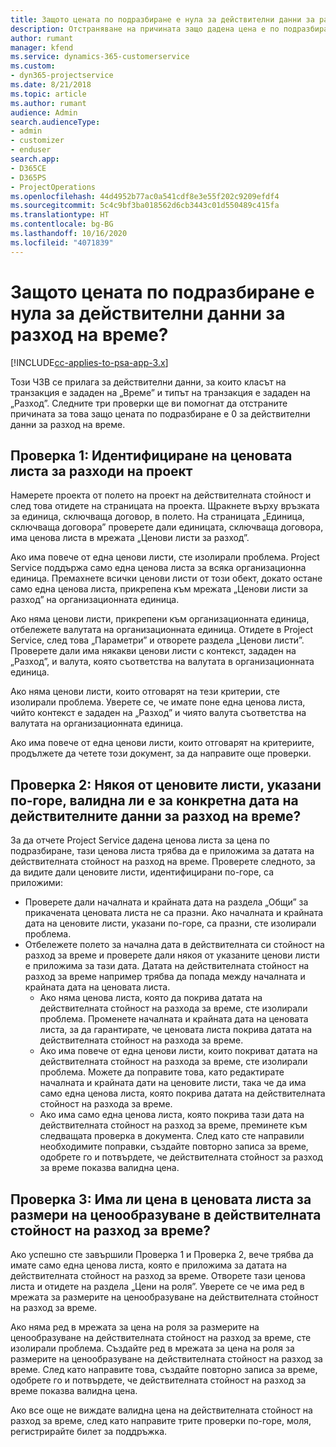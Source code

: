 ```yaml
---
title: Защото цената по подразбиране е нула за действителни данни за разход на време?
description: Отстраняване на причината защо дадена цена е по подразбиране 0 в действителни данни за разход на време.
author: rumant
manager: kfend
ms.service: dynamics-365-customerservice
ms.custom:
- dyn365-projectservice
ms.date: 8/21/2018
ms.topic: article
ms.author: rumant
audience: Admin
search.audienceType:
- admin
- customizer
- enduser
search.app:
- D365CE
- D365PS
- ProjectOperations
ms.openlocfilehash: 44d4952b77ac0a541cdf8e3e55f202c9209efdf4
ms.sourcegitcommit: 5c4c9bf3ba018562d6cb3443c01d550489c415fa
ms.translationtype: HT
ms.contentlocale: bg-BG
ms.lasthandoff: 10/16/2020
ms.locfileid: "4071839"
---
```

# <a name="why-is-the-price-defaulting-to-zero-on-time-cost-actuals"></a>Защото цената по подразбиране е нула за действителни данни за разход на време?

[!INCLUDE[cc-applies-to-psa-app-3.x](../includes/cc-applies-to-psa-app-3x.md)]

Този ЧЗВ се прилага за действителни данни, за които класът на транзакция е зададен на „Време” и типът на транзакция е зададен на „Разход”. Следните три проверки ще ви помогнат да отстраните причината за това защо цената по подразбиране е 0 за действителни данни за разход на време.
 
## <a name="check-1-identify-the-cost-price-list-for-the-project"></a>Проверка 1: Идентифициране на ценовата листа за разходи на проект

Намерете проекта от полето на проект на действителната стойност и след това отидете на страницата на проекта. Щракнете върху връзката за единица, сключваща договор, в полето. На страницата „Единица, сключваща договора” проверете дали единицата, сключваща договора, има ценова листа в мрежата „Ценови листи за разход”.

Ако има повече от една ценови листи, сте изолирали проблема. Project Service поддържа само една ценова листа за всяка организационна единица. Премахнете всички ценови листи от този обект, докато остане само една ценова листа, прикрепена към мрежата „Ценови листи за разход” на организационната единица.

Ако няма ценови листи, прикрепени към организационната единица, отбележете валутата на организационната единица. Отидете в Project Service, след това „Параметри” и отворете раздела „Ценови листи”. Проверете дали има някакви ценови листи с контекст, зададен на „Разход”, и валута, която съответства на валутата в организационната единица.
 
Ако няма ценови листи, които отговарят на тези критерии, сте изолирали проблема. Уверете се, че имате поне една ценова листа, чийто контекст е зададен на „Разход” и чиято валута съответства на валутата на организационната единица.

Ако има повече от една ценови листи, които отговарят на критериите, продължете да четете този документ, за да направите още проверки.

## <a name="check-2-are-any-of-the-price-lists-identified-above-valid-for-the-specific-date-of-the-time-cost-actual"></a>Проверка 2: Някоя от ценовите листи, указани по-горе, валидна ли е за конкретна дата на действителните данни за разход на време?

За да отчете Project Service дадена ценова листа за цена по подразбиране, тази ценова листа трябва да е приложима за датата на действителната стойност на разход на време. Проверете следното, за да видите дали ценовите листи, идентифицирани по-горе, са приложими:

- Проверете дали началната и крайната дата на раздела „Общи” за прикачената ценовата листа не са празни. Ако началната и крайната дата на ценовите листи, указани по-горе, са празни, сте изолирали проблема. 
- Отбележете полето за начална дата в действителната си стойност на разход за време и проверете дали някоя от указаните ценови листи е приложима за тази дата. Датата на действителната стойност на разход за време например трябва да попада между началната и крайната дата на ценовата листа. 
    - Ако няма ценова листа, която да покрива датата на действителната стойност на разхода за време, сте изолирали проблема. Променете началната и крайната дата на ценовата листа, за да гарантирате, че ценовата листа покрива датата на действителната стойност на разхода за време. 
    - Ако има повече от една ценови листи, които покриват датата на действителната стойност на разхода за време, сте изолирали проблема. Можете да поправите това, като редактирате началната и крайната дати на ценовите листи, така че да има само една ценова листа, която покрива датата на действителната стойност на разхода за време. 
    - Ако има само една ценова листа, която покрива тази дата на действителната стойност на разход за време, преминете към следващата проверка в документа.
След като сте направили необходимите поправки, създайте повторно записа за време, одобрете го и потвърдете, че действителната стойност за разход за време показва валидна цена.

## <a name="check-3-is-there-a-price-in-the-price-list-for-the-pricing-dimensions-on-the-time-cost-actual"></a>Проверка 3: Има ли цена в ценовата листа за размери на ценообразуване в действителната стойност на разход за време?

Ако успешно сте завършили Проверка 1 и Проверка 2, вече трябва да имате само една ценова листа, която е приложима за датата на действителната стойност на разход за време. Отворете тази ценова листа и отидете на раздела „Цени на роля”. Уверете се че има ред в мрежата за размерите на ценообразуване на действителната стойност на разход за време.

Ако няма ред в мрежата за цена на роля за размерите на ценообразуване на действителната стойност на разход за време, сте изолирали проблема. Създайте ред в мрежата за цена на роля за размерите на ценообразуване на действителната стойност на разход за време. След като направите това, създайте повторно записа за време, одобрете го и потвърдете, че действителната стойност на разход за време показва валидна цена.
 
Ако все още не виждате валидна цена на действителната стойност на разход за време, след като направите трите проверки по-горе, моля, регистрирайте билет за поддръжка.



